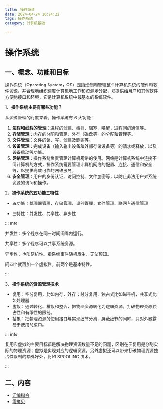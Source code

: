 ```yaml
---
title: 操作系统
date: 2024-04-24 16:24:22
tags: 操作系统
category: 计算机基础

---
```


<!--more--->

# 操作系统

## 一、概念、功能和目标

操作系统（Operating System，OS）是指控制和管理整个计算机系统的硬件和软件资源，并合理地组织调度计算机地工作和资源地分配，以提供给用户和其他软件方便地接口和环境，它是计算机系统中最基本的系统软件。

1、**操作系统主要有哪些功能？**

从资源管理的角度来看，操作系统有 6 大功能：

1. **进程和线程的管理**：进程的创建、撤销、阻塞、唤醒，进程间的通信等。
2. **存储管理**：内存的分配和管理、外存（磁盘等）的分配和管理等。
3. **文件管理**：文件的读、写、创建及删除等。
4. **设备管理**：完成设备（输入输出设备和外部存储设备等）的请求或释放，以及设备启动等功能。
5. **网络管理**：操作系统负责管理计算机网络的使用。网络是计算机系统中连接不同计算机的方式，操作系统需要管理计算机网络的配置、连接、通信和安全等，以提供高效可靠的网络服务。
6. **安全管理**：用户的身份认证、访问控制、文件加密等，以防止非法用户对系统资源的访问和操作。





2、**操作系统的五功能三特性**

- 五功能：处理器管理、存储管理、设别管理、文件管理、联网与通信管理

- 三特性：并发性、共享性、异步性

::: info

并发性：多个程序在同一时间间隔内运行。

共享性：多个程序可以共享系统资源。

异步性：也叫随机性。指系统事件随机发生，无法预知。

问四个就再加一个虚拟性。前两个是基本特性。

:::



3、**操作系统的资源管理技术**

- 复用：空分复用，比如内存、外存；时分复用，独占式比如磁带机，共享式比如处理器
- 虚拟：通过转化、模拟和整合，把物理资源转化为逻辑资源，打破物理资源独占性和有限性的限制。
- 抽象：把物理资源的使用接口与实现细节分离，屏蔽细节的同时，只对外暴露易于使用的接口。

::: info

复用和虚拟的主要目标都是解决物理资源数量不足的问题，区别在于复用是分割实际的物理资源；虚拟是实现对应的逻辑资源。另外虚拟还可以带来打破物理资源独占性限制的额外好处，比如 SPOOLING 技术。

:::

## 二、内容

-  [汇编指令](./汇编指令.html)
-  [零拷贝](./2_零拷贝.html)

